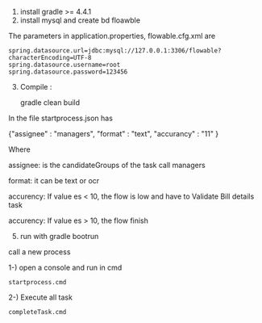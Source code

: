  1) install gradle >= 4.4.1
 2) install mysql and create bd floawble
 
   The parameters  in application.properties, flowable.cfg.xml  are

    spring.datasource.url=jdbc:mysql://127.0.0.1:3306/flowable?characterEncoding=UTF-8
    spring.datasource.username=root
	spring.datasource.password=123456

3) Compile : 

      gradle clean build



In the file startprocess.json has

{"assignee" : "managers",
	"format" : "text",
	"accurancy" : "11"
}


Where 

   assignee: is the candidateGroups of the task call managers

   format: it can be text or ocr

   accurency: If value es < 10, the flow is low and have to Validate Bill details task

   accurency: If value es > 10, the flow finish




5) run with gradle bootrun


call a new process

 1-) open a console and run in cmd

    startprocess.cmd

 2-) Execute all task
    
    completeTask.cmd   


